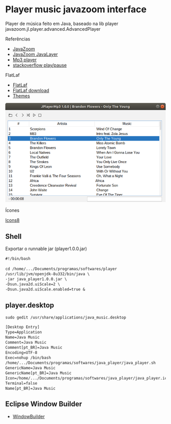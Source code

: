 # Player music javazoom interface

Player de música feito em Java, baseado na lib player javazoom.jl.player.advanced.AdvancedPlayer

Referências

* [JavaZoom](http://www.javazoom.net/index.shtml)
* [JavaZoom JavaLayer](http://www.javazoom.net/javalayer/javalayer.html)
* [Mp3 player](https://introcs.cs.princeton.edu/java/faq/mp3/MP3.java.html)
* [stackoverflow play/pause](https://stackoverflow.com/questions/16882354/how-to-play-pause-a-mp3-file-using-the-javazoom-jlayer-library)

FlatLaf

* [FlatLaf](https://mvnrepository.com/artifact/com.formdev/flatlaf/0.38)
* [FlatLaf download](https://www.formdev.com/flatlaf/#download)
* [Themes](https://www.formdev.com/flatlaf/themes/)


![Player v1.0.0](https://raw.githubusercontent.com/surfx/playermusicjavazoominterface/master/imagens/player_img.png)

Ícones

[Icons8](https://icons8.com.br/icon/set/aleat%C3%B3rio/small)

## Shell

Exportar o runnable jar (player1.0.0.jar)

```
#!/bin/bash

cd /home/.../Documents/programas/softwares/player
/usr/lib/jvm/openjdk-8u332/bin/java \
-jar java_player1.0.0.jar \
-Dsun.java2d.uiScale=2 \
-Dsun.java2d.uiScale.enabled=true &
```

## player.desktop

```
sudo gedit /usr/share/applications/java_music.desktop
```

```
[Desktop Entry]
Type=Application
Name=Java Music
Comment=Java Music
Comment[pt_BR]=Java Music
Encoding=UTF-8
Exec=nohup /bin/bash /home/.../Documents/programas/softwares/java_player/java_player.sh
GenericName=Java Music
GenericName[pt_BR]=Java Music
Icon=/home/.../Documents/programas/softwares/java_player/java_player.ico
Terminal=false
Name[pt_BR]=Java Music
```

## Eclipse Window Builder

- [WindowBuilder](https://www.eclipse.org/windowbuilder/)




